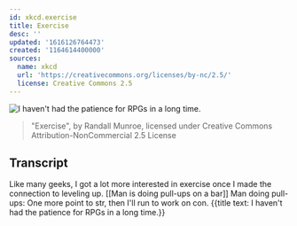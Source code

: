 ```yaml
---
id: xkcd.exercise
title: Exercise
desc: ''
updated: '1616126764473'
created: '1164614400000'
sources:
  name: xkcd
  url: 'https://creativecommons.org/licenses/by-nc/2.5/'
  license: Creative Commons 2.5
---
```

![I haven't had the patience for RPGs in a long time.](https://imgs.xkcd.com/comics/exercise.png)
> "Exercise", by Randall Munroe, licensed under Creative Commons Attribution-NonCommercial 2.5 License

## Transcript
Like many geeks, I got a lot more interested in exercise once I made the connection to leveling up.
[[Man is doing pull-ups on a bar]]
Man doing pull-ups: One more point to str, then I'll run to work on con.
{{title text: I haven't had the patience for RPGs in a long time.}}
